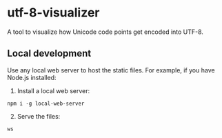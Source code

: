 # utf-8-visualizer

A tool to visualize how Unicode code points get encoded into UTF-8.

## Local development

Use any local web server to host the static files. For example, if you have Node.js installed:

1. Install a local web server:

```
npm i -g local-web-server
```

2. Serve the files:

```
ws
```
